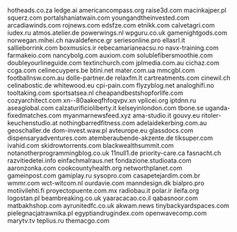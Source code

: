 hotheads.co.za
ledge.ai
americancompass.org
raise3d.com
macinkajper.pl
squerz.com
portalshaniatwain.com
youngandtheinvested.com
arcadiawinds.com
rojnews.com
edsfze.com
etnikk.com
calvetagri.com
iudex.ru
atmos.atelier.de
powerwings.nl
wpguru.co.uk
gamenightgods.com
norwegan.mihei.ch
navaldefence.gr
seriesonline.pro
ellasrl.it
sallieborrink.com
boxmusics.ir
rebecamarianeacsu.ro
navx-training.com
farmakeio.com
nancybolg.com
auxiom.com
solublefibersmoothie.com
doubleyourlineguide.com
textinchurch.com
jplmedia.com.au
cichaz.com
ccga.com
celinecuypers.be
btini.net
mater.com.ua
mmcgbl.com
footballnsw.com.au
dolle-partner.de
relaxfm.lt
cartreatments.com
cinewil.ch
celinabostic.de
whitewood.eu
cpi-pain.com
flyzyblog.net
analoghifi.no
tooltaking.com
sportsatsea.nl
cheapandbestshopforlife.com
cozyarchitect.com
xn--80aakeqfhfoqvpv.xn
vplicei.org
iptdnn.ru
aseaglobal.com
calzaturificioliberty.it
kelseyinlondon.com
tbone.se
uganda-fixedmatches.com
myanmarnewsfeed.xyz
ama-studio.it
gouvy.eu
ritoler-keuchenstudio.at
nothingbarredfitness.com
adelaidekerbing.com.au
geoschaller.de
dom-invest.waw.pl
avteurope.eu
glassdocs.com
dispensaryadventures.com
atemberaubende-akzente.de
tiksuper.com
ivahid.com
skidrowtorrents.com
blackwealthsummit.com
notanotherprogrammingblog.co.uk
11null1.de
priority-care.ca
fasnacht.ch
razvitiedetei.info
einfachmalraus.net
fondazione.studioata.com
aaronzonka.com
cookcountyhealth.org
networthplanet.com
gameinpost.com
gamiplay.ru
sysopro.com
casapetejardim.com.br
wmmr.com
wct-witcom.nl
ourdavie.com
manndesign.dk
bialpro.pro
motiivilehti.fi
proyectopuente.com.mx
radiobau.it
polar.ir
ileifa.org
logostan.pl
beambreaking.co.uk
yaaracacao.co.il
qabasnoor.com
matbakhshop.com
ayrunitedfc.co.uk
akwam.news
tinybackyardspaces.com
pielegnacjatrawnika.pl
egyptiandrugindex.com
openwavecomp.com
marytv.tv
teplius.ru
themacgo.com
